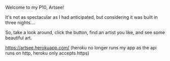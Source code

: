 Welcome to my P10, Artsee!

It's not as spectacular as I had anticipated, but considering it was built in three nights....

So, take a look around, click the button, find an artist you like, and see some beautiful art.

https://artsee.herokuapp.com/ (heroku no longer runs my app as the api runs on http, heroku only accepts https)
